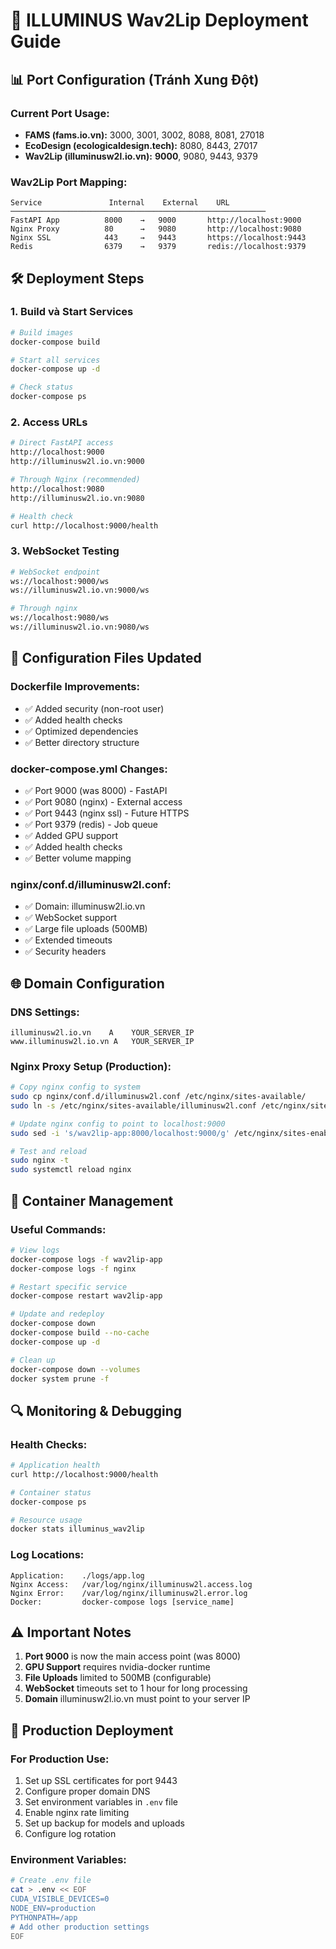 # 🚀 ILLUMINUS Wav2Lip Deployment Guide

## 📊 Port Configuration (Tránh Xung Đột)

### **Current Port Usage:**
- **FAMS (fams.io.vn):** 3000, 3001, 3002, 8088, 8081, 27018
- **EcoDesign (ecologicaldesign.tech):** 8080, 8443, 27017
- **Wav2Lip (illuminusw2l.io.vn):** **9000**, 9080, 9443, 9379

### **Wav2Lip Port Mapping:**
```
Service               Internal    External    URL
─────────────────────────────────────────────────────────
FastAPI App          8000    →   9000       http://localhost:9000
Nginx Proxy          80      →   9080       http://localhost:9080  
Nginx SSL            443     →   9443       https://localhost:9443
Redis                6379    →   9379       redis://localhost:9379
```

## 🛠️ Deployment Steps

### 1. **Build và Start Services**
```bash
# Build images
docker-compose build

# Start all services
docker-compose up -d

# Check status
docker-compose ps
```

### 2. **Access URLs**
```bash
# Direct FastAPI access
http://localhost:9000
http://illuminusw2l.io.vn:9000

# Through Nginx (recommended)
http://localhost:9080
http://illuminusw2l.io.vn:9080

# Health check
curl http://localhost:9000/health
```

### 3. **WebSocket Testing**
```bash
# WebSocket endpoint
ws://localhost:9000/ws
ws://illuminusw2l.io.vn:9000/ws

# Through nginx
ws://localhost:9080/ws
ws://illuminusw2l.io.vn:9080/ws
```

## 🔧 Configuration Files Updated

### **Dockerfile Improvements:**
- ✅ Added security (non-root user)
- ✅ Added health checks
- ✅ Optimized dependencies
- ✅ Better directory structure

### **docker-compose.yml Changes:**
- ✅ Port 9000 (was 8000) - FastAPI
- ✅ Port 9080 (nginx) - External access
- ✅ Port 9443 (nginx ssl) - Future HTTPS
- ✅ Port 9379 (redis) - Job queue
- ✅ Added GPU support
- ✅ Added health checks
- ✅ Better volume mapping

### **nginx/conf.d/illuminusw2l.conf:**
- ✅ Domain: illuminusw2l.io.vn
- ✅ WebSocket support
- ✅ Large file uploads (500MB)
- ✅ Extended timeouts
- ✅ Security headers

## 🌐 Domain Configuration

### **DNS Settings:**
```
illuminusw2l.io.vn    A    YOUR_SERVER_IP
www.illuminusw2l.io.vn A   YOUR_SERVER_IP
```

### **Nginx Proxy Setup (Production):**
```bash
# Copy nginx config to system
sudo cp nginx/conf.d/illuminusw2l.conf /etc/nginx/sites-available/
sudo ln -s /etc/nginx/sites-available/illuminusw2l.conf /etc/nginx/sites-enabled/

# Update nginx config to point to localhost:9000
sudo sed -i 's/wav2lip-app:8000/localhost:9000/g' /etc/nginx/sites-enabled/illuminusw2l.conf

# Test and reload
sudo nginx -t
sudo systemctl reload nginx
```

## 🐳 Container Management

### **Useful Commands:**
```bash
# View logs
docker-compose logs -f wav2lip-app
docker-compose logs -f nginx

# Restart specific service  
docker-compose restart wav2lip-app

# Update and redeploy
docker-compose down
docker-compose build --no-cache
docker-compose up -d

# Clean up
docker-compose down --volumes
docker system prune -f
```

## 🔍 Monitoring & Debugging

### **Health Checks:**
```bash
# Application health
curl http://localhost:9000/health

# Container status
docker-compose ps

# Resource usage
docker stats illuminus_wav2lip
```

### **Log Locations:**
```
Application:    ./logs/app.log
Nginx Access:   /var/log/nginx/illuminusw2l.access.log  
Nginx Error:    /var/log/nginx/illuminusw2l.error.log
Docker:         docker-compose logs [service_name]
```

## ⚠️ Important Notes

1. **Port 9000** is now the main access point (was 8000)
2. **GPU Support** requires nvidia-docker runtime
3. **File Uploads** limited to 500MB (configurable)
4. **WebSocket** timeouts set to 1 hour for long processing
5. **Domain** illuminusw2l.io.vn must point to your server IP

## 🚀 Production Deployment

### **For Production Use:**
1. Set up SSL certificates for port 9443
2. Configure proper domain DNS
3. Set environment variables in `.env` file
4. Enable nginx rate limiting
5. Set up backup for models and uploads
6. Configure log rotation

### **Environment Variables:**
```bash
# Create .env file
cat > .env << EOF
CUDA_VISIBLE_DEVICES=0
NODE_ENV=production
PYTHONPATH=/app
# Add other production settings
EOF
``` 